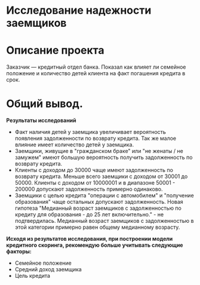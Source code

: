 # Исследование надежности заемщиков


# Описание проекта

Заказчик — кредитный отдел банка. Показал как влияет ли семейное положение и количество детей клиента на факт погашения кредита в срок.

# Общий вывод.

**Результаты исследований**
- Факт наличия детей у заемщика увеличивает вероятность появления задолженности по возврату кредита. Так же малое влияние имеет количество детей у заемщика.
- Заемщики, живущие в "гражданском браке" или "не женаты / не замужем" имеют большую вероятность получить задолженность по возврату кредита.
- Клиенты с доходом до 30000 чаще имеют задолженность по возврату кредита. Меньше всего заемщики с доходом от 30001 до 50000. Клиенты с доходом от 10000001 и в диапазоне 50001 - 200000 допускают задолженность примерно одинаково.
- Заемщики с целью кредита "операции с автомобилем" и "получение образования" чаще остальных допускают задолженность. Новая гипотеза "Медианный возраст заемщиков с задолженностью по кредиту для образования - до 25 лет включительно." - не подтвердилась. Медианный возраст заемщиков с задолженностью в этой категории примерно равен общему медианному возрасту.

**Исходя из результатов исследования, при построении модели кредитного скоринга, рекомендую больше учитывать следующие факторы:**
- Семейное положение
- Средний доход заемщика
- Цель кредита